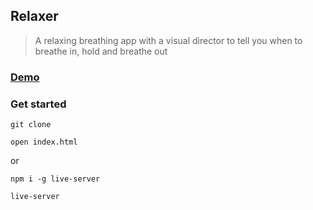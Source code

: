 ## Relaxer

> A relaxing breathing app with a visual director to tell you when to breathe in, hold and breathe out

### [Demo](http://relaxer-ab.surge.sh)

### Get started

```shell script
git clone
```
```shell script
open index.html
```
or
```shell script
npm i -g live-server
```
```shell script
live-server
```